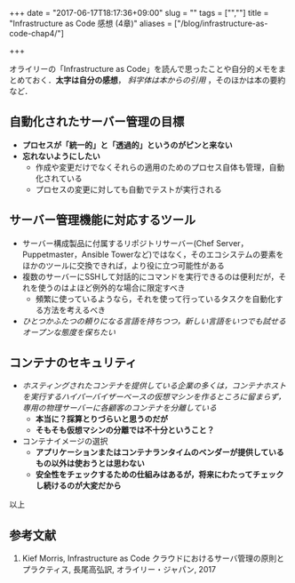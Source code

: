 +++
date = "2017-06-17T18:17:36+09:00"
slug = ""
tags = ["",""]
title = "Infrastructure as Code 感想 (4章)"
aliases = ["/blog/infrastructure-as-code-chap4/"]

+++

オライリーの「Infrastructure as Code」を読んで思ったことや自分的メモをまとめておく．**太字は自分の感想**， _斜字体は本からの引用_ ，そのほかは本の要約など．

<!--more-->

## 自動化されたサーバー管理の目標
* **プロセスが「統一的」と「透過的」というのがピンと来ない**
* **忘れないようにしたい**
    * 作成や変更だけでなくそれらの適用のためのプロセス自体も管理，自動化されている
    * プロセスの変更に対しても自動でテストが実行される

## サーバー管理機能に対応するツール
* サーバー構成製品に付属するリポジトリサーバー(Chef Server，Puppetmaster，Ansible Towerなど)ではなく，そのエコシステムの要素をほかのツールに交換できれば，より役に立つ可能性がある
* 複数のサーバーにSSHして対話的にコマンドを実行できるのは便利だが，それを使うのはよほど例外的な場合に限定すべき
    * 頻繁に使っているようなら，それを使って行っているタスクを自動化する方法を考えるべき
* _ひとつかふたつの頼りになる言語を持ちつつ，新しい言語をいつでも試せるオープンな態度を保ちたい_

## コンテナのセキュリティ
* _ホスティングされたコンテナを提供している企業の多くは，コンテナホストを実行するハイパーバイザーベースの仮想マシンを作るところに留まらず，専用の物理サーバーに各顧客のコンテナを分離している_
    * **本当に？採算とりづらいと思うのだが**
    * **そもそも仮想マシンの分離では不十分ということ？**
* コンテナイメージの選択
    * **アプリケーションまたはコンテナランタイムのベンダーが提供しているもの以外は使おうとは思わない**
    * **安全性をチェックするための仕組みはあるが，将来にわたってチェックし続けるのが大変だから**

以上

## 参考文献
1. Kief Morris, Infrastructure as Code クラウドにおけるサーバ管理の原則とプラクティス, 長尾高弘訳, オライリー・ジャパン, 2017
